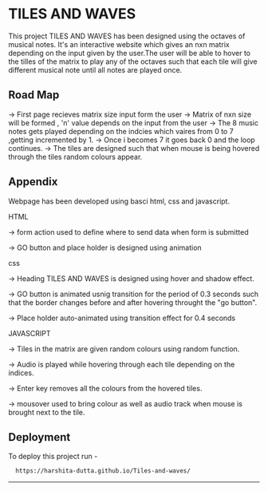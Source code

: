 # TILES AND WAVES 

This project TILES AND WAVES has been designed using the octaves of musical notes. It's an interactive website which gives an nxn matrix depending on the input given by the user.The user will be able to hover to the tilles of the matrix to play any of the octaves such that each tile will give different musical note until all notes are played once. 


## Road Map
-> First page recieves matrix size input form the user 
-> Matrix of nxn size will be formed , 'n' value depends on the input from the user 
-> The 8 music notes gets played depending on the indcies which vaires from 0 to 7 ,getting incremented by 1.
-> Once i becomes 7 it goes back 0 and the loop continues. 
-> The tiles are designed such that when mouse is being hovered through the tiles random colours appear.


## Appendix

Webpage has been developed using basci html, css and javascript.

HTML 

-> form action used to define where to send data when form is submitted 

-> GO button and place holder is designed using animation 

css

-> Heading TILES AND WAVES is designed using hover and shadow effect.

-> GO button is animated usnig transition for the period of 0.3 seconds such that the border changes before and after hovering throught the "go button".

-> Place holder auto-animated using transition effect for 0.4 seconds 

JAVASCRIPT 

-> Tiles in the matrix are given random colours using random function.

-> Audio is played while hovering through each tile depending on the indices.

-> Enter key removes all the colours from the hovered tiles.

-> mousover used to bring colour as well as audio track when mouse is brought next to the tile.


## Deployment

To deploy this project run - 

```bash
  https://harshita-dutta.github.io/Tiles-and-waves/
```


-----------------------------------------------------------------------------------------------------------------------------------------------------------------------
